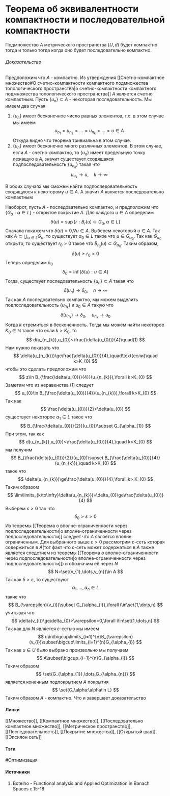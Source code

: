 # Теорема об эквивалентности компактности и последовательной компактности
Подмножество $A$ метрического пространства $(U,d)$ будет компактно тогда и только тогда когда оно будет последовательно компактно.
###### Доказательство
Предположим что $A$ - компактно. Из утверждения [[Счетно-компактное множество#О счетно-компактности компактного подмножества топологического пространства|о счетно-компактности компактного подмножества топологического пространства]] $A$ является счетно компактным. Пусть $\{u_{n}\}\subset A$ - некоторая последовательность. Мы имеем два случая
1. $\{u_{n}\}$ имеет бесконечное число равных элементов, т.е. в этом случае мы имеем $$u_{n_{1}}=u_{n_{2}}=\dots=u_{n_{k}}=\dots=u\in A$$ Откуда видно что теорема тривиальна в этом случае.
2. $\{u_{n}\}$ имеет бесконечно много различных элементов. В этом случае, если $A$ - счетно компактно, то $\{u_{n}\}$ имеет предельную точку лежащую в $A$, значит существует сходящаяся подпоследовательность $\{u_{n_{k}}\}$ такая что
   $$
   u_{u_{k}}\to u,\quad k\to\infty
   $$

В обоих случаях мы сможем найти подпоследовательность сходящуюся к некоторому $u\in A$. А значит $A$ является последовательно компактным

Наоборот, пусть $A$ - последовательно компактно, и предположим что $\{G_{\alpha}:\alpha\in L\}$ - открытое покрытие $A$. Для каждого $u\in A$ определим
$$
\delta(u)=\sup\{r:B_{r}(u)\subset G_{\alpha},\alpha\in L\}
$$
Сначала покажем что $\delta(u)>0$,$\forall u\in A$. Выберем некоторый $u\in A$. Так как $A\subset\bigcup_{\alpha\in L}G_{\alpha}$, то существует $\alpha_{0}\in L$ такое что $u\in G_{\alpha_{0}}$. Так как $G_{\alpha_{0}}$ открыто, то существует $r_{0}>0$ такое что $B_{r_{0}}(u)\subset G_{\alpha_{0}}$.
Таким образом,
$$
\delta(u)\ge r_{0}>0
$$
Теперь определим $\delta_{0}$
$$
\delta_{0}=\inf\{\delta(u):u\in A\}
$$
Тогда, существует последовательность $\{u_{n}\}\subset A$ такая что
$$
\delta(u_{n})\to\delta_{0},\quad n\to\infty
$$
Так как $A$ последовательно компактно, мы можем выделить подпоследовательность $\{u_{n_{k}}\}$ и $u_{0}\in A$ такую что
$$
\delta(u_{n_{k}})\to\delta_{0},\quad u_{n_{k}}\to u_{0}
$$
Когда $k$ стремиться в бесконечность. Тогда мы можем найти некоторое $K_{0}\in\mathbb{N}$ такое что если $k>K_{0}$, то
$$
d(u_{n_{k}},u_{0})<\frac{\delta(u_{0})}{4}\quad(1)
$$
Нам нужно показать что 
$$
\delta(u_{n_{k}})\ge\frac{\delta(u_{0})}{4},\quad\text{если}\quad k>K_{0}
$$
чтобы это сделать предположим что
$$
z\in B_{\frac{\delta(u_{0})}{4}}(u_{n_{k}}),\forall k>K_{0}
$$
Заметим что из неравенства $(1)$ следует
$$
u_{0}\in B_{\frac{\delta(u_{0})}{4}}(u_{n_{k}}),\forall k>K_{0}
$$
Так как 
$$
\frac{\delta(u_{0})}{2}<\delta(u_{0})
$$
существует некоторое $\alpha_{1}\in L$ такое что
$$
B_{\frac{\delta(u_{0})}{2}}(u_{0})\subset G_{\alpha_{1}}
$$
При этом, так как
$$
d(u_{n_{k}},u_{0})<\frac{\delta(u_{0})}{4},\quad k>K_{0}
$$
мы получим
$$
B_{\frac{\delta(u_{0})}{2}}(u_{0})\supset B_{\frac{\delta(u_{0})}{4}}(u_{n_{k}}),\quad k>K_{0}
$$
такое что
$$
\delta(u_{n_{k}})\ge\frac{\delta(u_{0})}{4},\forall k> K_{0}
$$
Таким образом
$$
\lim\limits_{k\to\infty}\delta(u_{n_{k}})=\delta_{0}\ge\frac{\delta(u_{0})}{4}
$$
Выберем $\varepsilon>0$ так что
$$
\delta_{0}>\varepsilon>0
$$
Из теоремы [[Теорема о вполне-ограниченности через подпоследовательности|о вполне-ограниченности через подпоследовательности]] следует что $A$ является вполне ограниченным. Для выбранного выше $\varepsilon>0$ рассмотрим $\varepsilon$-сеть которая содержиться в $A$(тот факт что $\varepsilon$-сеть может содержаться в $A$ также является следстием из теоремы [[Теорема о вполне-ограниченности через подпоследовательности|о вполне-ограниченности через подпоследовательности]]) и обозначим её через $N$
$$
N=\set{v_{1},\dots,v_{n}}\in A
$$
Так как $\delta>\varepsilon$, то существуют 
$$
\alpha_{1},\dots,\alpha_{n}\in L
$$
такие что
$$
B_{\varepsilon}(v_{i})\subset G_{\alpha_{i}},\forall i\in\set{1,\dots,n}
$$
учитывая что
$$
\delta(v_{i})\ge\delta_{0}>\varepsilon>0,\forall i\in\set{1,\dots,n}
$$
Так как для $N$ является $\varepsilon$-сетью мы имеем
$$
u\in\bigcup\limits_{i=1}^{n}B_{\varepsilon}(v_{i})\subset\bigcup\limits_{i=1}^{n}G_{\alpha_{i}}
$$
Так как $u\in U$ было выбрано произвольно мы получаем
$$
A\subset\bigcup_{i=1}^{n}G_{\alpha_{i}}
$$
Таким образом
$$
\set{G_{\alpha_{1}},\dots,G_{\alpha_{n}}}
$$
является конечным подпокрытием $A$ покрытия
$$
\set{G_\alpha:\alpha\in L}
$$
Таким образом $A$ - компактно. Что и завершает доказательство
#### Линки
 [[Множество]],
 [[Компактное множество]],
 [[Последовательно компактное множество]],
 [[Метрическое пространство]],
 [[Последовательность]],
 [[Покрытие множества]],
 [[Открытый шар]],
 [[Эпсилон сеть]]
#### Тэги
 #Оптимизация 
#### Источники
1.  Botelho - Functional analysis and Applied Optimization in Banach Spaces с.15-18